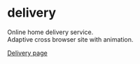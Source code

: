 # delivery

Online home delivery service.<br>
Adaptive cross browser site with animation.

[Delivery page](https://mysunlight86.github.io/delivery/index.html)
